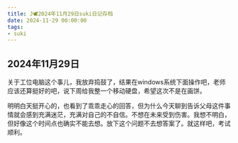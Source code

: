 ```yaml
---
title: J🕊️2024年11月29日suki日记存档
date: 2024-11-29 00:00:00
tags:
- suki
---
```


## 2024年11月29日

关于工位电脑这个事儿，我放弃捣鼓了，结果在windows系统下面操作吧，老师应该还算挺好的吧，说下周给我整一个移动硬盘，希望这次不是在画饼。

明明白天挺开心的，也看到了乖乖走心的回答，但为什么今天聊到告诉父母这件事情就会感到充满迷茫，充满对自己的不自信。不想在未来受到伤害。我想不明白，但好像这个时间点也确实不能去想。放下这个问题不去想答案了。就这样吧，考试顺利。
